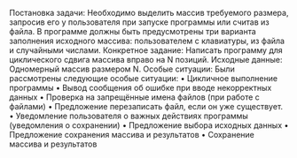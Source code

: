 Постановка задачи:
Необходимо выделить массив требуемого размера, запросив его у пользователя при запуске программы или считав из файла. В программе должны быть предусмотрены три варианта заполнения исходного массива: пользователем с клавиатуры, из файла и случайными числами.
Конкретное задание:
Написать программу для циклического сдвига массива вправо на N позиций. Исходные данные:
	Одномерный массив размером N.
Особые ситуации:
	Были рассмотрены следующие особые ситуации:
•	Цикличное выполнение программы
•	Вывод сообщения об ошибке при вводе некорректных данных
•	Проверка на запрещённые имена файлов (при работе с файлами)
•	Предложение перезаписать файл, если он уже существует.
•	Уведомление пользователя о важных действиях программы (уведомления о сохранении)
•	Предложение выбора исходных данных
•	Предложение сохранения массива и результатов
•	Сохранение массива и результатов
